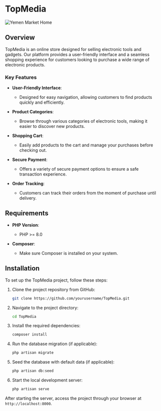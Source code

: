 # TopMedia

![Yemen Market Home](https://osamazayed.com/images/portfolio-6.webp)

## Overview

TopMedia is an online store designed for selling electronic tools and gadgets. Our platform provides a user-friendly interface and a seamless shopping experience for customers looking to purchase a wide range of electronic products.

### Key Features

- **User-Friendly Interface**: 
  - Designed for easy navigation, allowing customers to find products quickly and efficiently.

- **Product Categories**: 
  - Browse through various categories of electronic tools, making it easier to discover new products.

- **Shopping Cart**: 
  - Easily add products to the cart and manage your purchases before checking out.

- **Secure Payment**: 
  - Offers a variety of secure payment options to ensure a safe transaction experience.

- **Order Tracking**: 
  - Customers can track their orders from the moment of purchase until delivery.

## Requirements

- **PHP Version**: 
  - PHP >= 8.0

- **Composer**: 
  - Make sure Composer is installed on your system.

## Installation

To set up the TopMedia project, follow these steps:

1. Clone the project repository from GitHub:
   ```bash
   git clone https://github.com/yourusername/TopMedia.git
   ```

2. Navigate to the project directory:
   ```bash
   cd TopMedia
   ```

3. Install the required dependencies:
   ```bash
   composer install
   ```

4. Run the database migration (if applicable):
   ```bash
   php artisan migrate
   ```

5. Seed the database with default data (if applicable):
   ```bash
   php artisan db:seed
   ```

6. Start the local development server:
   ```bash
   php artisan serve
   ```

After starting the server, access the project through your browser at `http://localhost:8000`.
